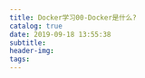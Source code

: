 ```yaml
---
title: Docker学习00-Docker是什么?
catalog: true
date: 2019-09-18 13:55:38
subtitle:
header-img:
tags:
---
```


